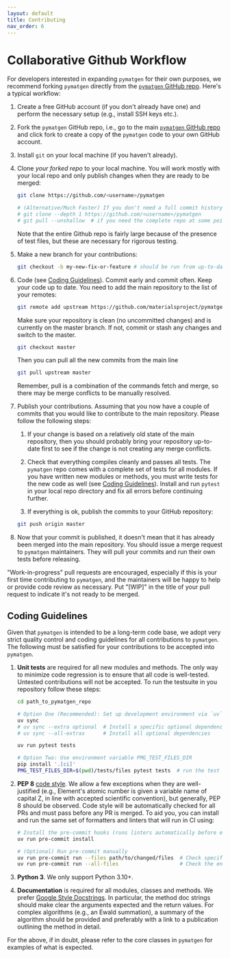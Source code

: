 ```yaml
---
layout: default
title: Contributing
nav_order: 6
---
```


# Collaborative Github Workflow

For developers interested in expanding `pymatgen` for their own purposes, we recommend forking `pymatgen` directly from the [`pymatgen` GitHub repo](https://github.com/materialsproject/pymatgen). Here's a typical workflow:

1. Create a free GitHub account (if you don't already have one) and perform the necessary setup (e.g., install SSH keys etc.).

2. Fork the `pymatgen` GitHub repo, i.e., go to the main [`pymatgen` GitHub repo](https://github.com/materialsproject/pymatgen) and click fork to create a copy of the `pymatgen` code to your own GitHub account.

3. Install `git` on your local machine (if you haven't already).

4. Clone *your forked repo* to your local machine. You will work mostly with your local repo and only publish changes when they are ready to be merged:

    ```sh
    git clone https://github.com/<username>/pymatgen

    # (Alternative/Much Faster) If you don't need a full commit history/other branches
    # git clone --depth 1 https://github.com/<username>/pymatgen
    # git pull --unshallow  # if you need the complete repo at some point
    ```

    Note that the entire Github repo is fairly large because of the presence of test files, but these are necessary for rigorous testing.

5. Make a new branch for your contributions:

    ```sh
    git checkout -b my-new-fix-or-feature # should be run from up-to-date master
    ```

6. Code (see [Coding Guidelines](#coding-guidelines)). Commit early and commit often. Keep your code up to date. You need to add the main repository to the list of your remotes:

    ```sh
    git remote add upstream https://github.com/materialsproject/pymatgen
    ```

    Make sure your repository is clean (no uncommitted changes) and is currently on the master branch. If not, commit or stash any changes and switch to the master.

    ```sh
    git checkout master
    ```

    Then you can pull all the new commits from the main line

    ```sh
    git pull upstream master
    ```

    Remember, pull is a combination of the commands fetch and merge, so there may be merge conflicts to be manually resolved.

7. Publish your contributions. Assuming that you now have a couple of commits that you would like to contribute to the main repository. Please follow the following steps:

    1. If your change is based on a relatively old state of the main repository, then you should probably bring your repository up-to-date first to see if the change is not creating any merge conflicts.

    2. Check that everything compiles cleanly and passes all tests. The `pymatgen` repo comes with a complete set of tests for all modules. If you have written new modules or methods, you must write tests for the new code as well (see [Coding Guidelines](#coding-guidelines)). Install and run `pytest` in your local repo directory and fix all errors before continuing further.

    3. If everything is ok, publish the commits to your GitHub repository:

    ```sh
    git push origin master
    ```

8. Now that your commit is published, it doesn't mean that it has already been merged into the main repository. You should issue a merge request to `pymatgen` maintainers. They will pull your commits and run their own tests before releasing.

"Work-in-progress" pull requests are encouraged, especially if this is your first time contributing to `pymatgen`, and the maintainers will be happy to help or provide code review as necessary. Put "\[WIP\]" in the title of your pull request to indicate it's not ready to be merged.

## Coding Guidelines

Given that `pymatgen` is intended to be a long-term code base, we adopt very strict quality control and coding guidelines for all contributions to `pymatgen`. The following must be satisfied for your contributions to be accepted into `pymatgen`.

1. **Unit tests** are required for all new modules and methods. The only way to minimize code regression is to ensure that all code is well-tested. Untested contributions will not be accepted.
   To run the testsuite in you repository follow these steps:

   ```sh
   cd path_to_pymatgen_repo

   # Option One (Recommended): Set up development environment via `uv`
   uv sync
   # uv sync --extra optional  # Install a specific optional dependency
   # uv sync --all-extras      # Install all optional dependencies

   uv run pytest tests

   # Option Two: Use environment variable PMG_TEST_FILES_DIR
   pip install '.[ci]'
   PMG_TEST_FILES_DIR=$(pwd)/tests/files pytest tests  # run the test suite providing the path for the test files
   ```

2. **PEP 8** [code style](https://python.org/dev/peps/pep-0008). We allow a few exceptions when they are well-justified (e.g., Element's atomic number is given a variable name of capital Z, in line with accepted scientific convention), but generally, PEP 8 should be observed. Code style will be automatically checked for all PRs and must pass before any PR is merged. To aid you, you can install and run the same set of formatters and linters that will run in CI using:

   ```sh
   # Install the pre-commit hooks (runs linters automatically before each commit)
   uv run pre-commit install

   # (Optional) Run pre-commit manually
   uv run pre-commit run --files path/to/changed/files  # Check specific files
   uv run pre-commit run --all-files                    # Check the entire codebase
   ```

3. **Python 3**. We only support Python 3.10+.
4. **Documentation** is required for all modules, classes and methods. We prefer [Google Style Docstrings](https://www.sphinx-doc.org/en/master/usage/extensions/example_google.html). In particular, the method doc strings should make clear the arguments expected and the return values. For complex algorithms (e.g., an Ewald summation), a summary of the algorithm should be provided and preferably with a link to a publication outlining the method in detail.

For the above, if in doubt, please refer to the core classes in `pymatgen` for examples of what is expected.
